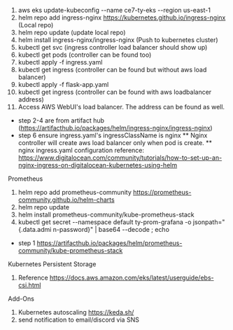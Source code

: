 1. aws eks update-kubeconfig --name ce7-ty-eks --region us-east-1
2. helm repo add ingress-nginx https://kubernetes.github.io/ingress-nginx (Local repo)
3. helm repo update (update local repo)
4. helm install <name> ingress-nginx/ingress-nginx (Push to kubernetes cluster)
5. kubectl get svc (ingress controller load balancer should show up)
6. kubectl get pods (controller can be found too)
7. kubectl apply -f ingress.yaml
8. kubectl get ingress (controller can be found but without aws load balancer)
9. kubectl apply -f flask-app.yaml
10. kubectl get ingress (controller can be found with aws loadbalancer address)
11. Access AWS WebUI's load balancer. The address can be found as well.

* step 2-4 are from artifact hub (https://artifacthub.io/packages/helm/ingress-nginx/ingress-nginx)
* step 6 ensure ingress.yaml's ingressClassName is nginx
** Nginx controller will create aws load balancer only when pod is create.
** nginx ingress.yaml configuration reference: https://www.digitalocean.com/community/tutorials/how-to-set-up-an-nginx-ingress-on-digitalocean-kubernetes-using-helm

Prometheus
1. helm repo add prometheus-community https://prometheus-community.github.io/helm-charts
2. helm repo update
3. helm install <name> prometheus-community/kube-prometheus-stack
4. kubectl get secret --namespace default ty-prom-grafana -o jsonpath="{.data.admi
n-password}" | base64 --decode ; echo

* step 1 https://artifacthub.io/packages/helm/prometheus-community/kube-prometheus-stack


Kubernetes Persistent Storage
1. Reference https://docs.aws.amazon.com/eks/latest/userguide/ebs-csi.html 


Add-Ons
1. Kubernetes autoscaling https://keda.sh/ 
2. send notification to email/discord via SNS